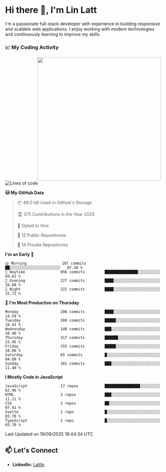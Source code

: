 # Hi there 👋, I'm Lin Latt

I'm a passionate full-stack developer with experience in building responsive and scalable web applications. I enjoy working with modern technologies and continuously learning to improve my skills.

### 📈 My Coding Activity 
<img src="https://github.com/user-attachments/assets/6cec4854-3eec-4600-9120-9be1d3cb2bfe"  width="400px" align="right">

<!--START_SECTION:waka-->
![Lines of code](https://img.shields.io/badge/From%20Hello%20World%20I%27ve%20Written-534.5%20thousand%20lines%20of%20code-blue)

**🐱 My GitHub Data** 

> 📦 88.0 kB Used in GitHub's Storage 
 > 
> 🏆 375 Contributions in the Year 2025
 > 
> 💼 Opted to Hire
 > 
> 📜 12 Public Repositories 
 > 
> 🔑 14 Private Repositories 
 > 
**I'm an Early 🐤** 

```text
🌞 Morning                107 commits         ██░░░░░░░░░░░░░░░░░░░░░░░   07.58 % 
🌆 Daytime                856 commits         ███████████████░░░░░░░░░░   60.62 % 
🌃 Evening                227 commits         ████░░░░░░░░░░░░░░░░░░░░░   16.08 % 
🌙 Night                  222 commits         ████░░░░░░░░░░░░░░░░░░░░░   15.72 % 
```
📅 **I'm Most Productive on Thursday** 

```text
Monday                   206 commits         ████░░░░░░░░░░░░░░░░░░░░░   14.59 % 
Tuesday                  260 commits         █████░░░░░░░░░░░░░░░░░░░░   18.41 % 
Wednesday                148 commits         ███░░░░░░░░░░░░░░░░░░░░░░   10.48 % 
Thursday                 317 commits         ██████░░░░░░░░░░░░░░░░░░░   22.45 % 
Friday                   255 commits         █████░░░░░░░░░░░░░░░░░░░░   18.06 % 
Saturday                 65 commits          █░░░░░░░░░░░░░░░░░░░░░░░░   04.60 % 
Sunday                   161 commits         ███░░░░░░░░░░░░░░░░░░░░░░   11.40 % 
```


**I Mostly Code in JavaScript** 

```text
JavaScript               17 repos            ████████████████░░░░░░░░░   62.96 % 
HTML                     3 repos             ███░░░░░░░░░░░░░░░░░░░░░░   11.11 % 
CSS                      2 repos             ██░░░░░░░░░░░░░░░░░░░░░░░   07.41 % 
Svelte                   1 repo              █░░░░░░░░░░░░░░░░░░░░░░░░   03.70 % 
TypeScript               1 repo              █░░░░░░░░░░░░░░░░░░░░░░░░   03.70 % 
```




 Last Updated on 19/09/2025 18:44:34 UTC
<!--END_SECTION:waka-->

## 📫 Let's Connect

- **LinkedIn:** [Lattln](https://linkedin.com/in/lin-latt)
<!-- - **Portfolio:** [Your Portfolio](https://yourportfolio.com) -->
